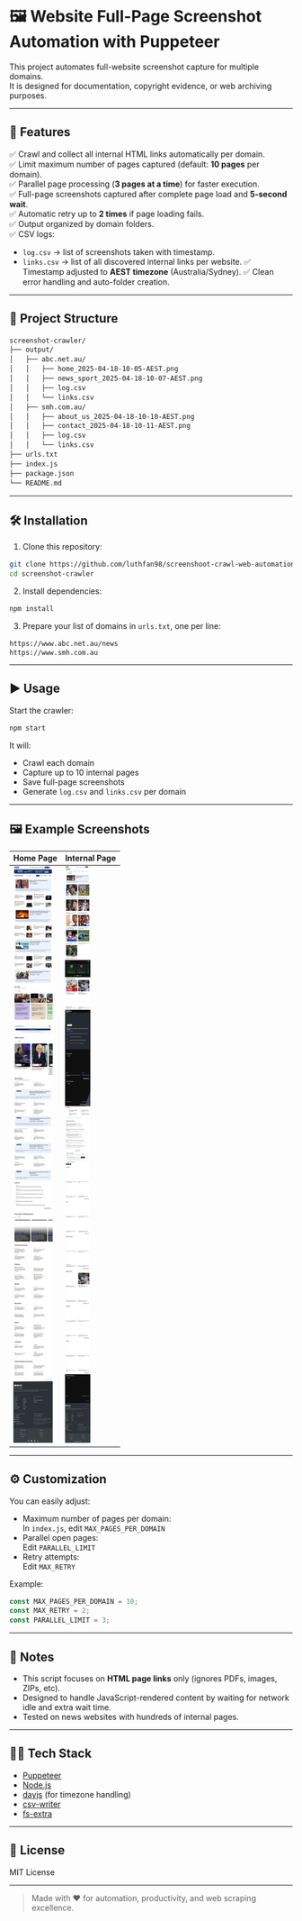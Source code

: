 # 🖼️ Website Full-Page Screenshot Automation with Puppeteer

This project automates full-website screenshot capture for multiple domains.  
It is designed for documentation, copyright evidence, or web archiving purposes.

---

## 🚀 Features

✅ Crawl and collect all internal HTML links automatically per domain.  
✅ Limit maximum number of pages captured (default: **10 pages** per domain).  
✅ Parallel page processing (**3 pages at a time**) for faster execution.  
✅ Full-page screenshots captured after complete page load and **5-second wait**.  
✅ Automatic retry up to **2 times** if page loading fails.  
✅ Output organized by domain folders.  
✅ CSV logs:
- `log.csv` → list of screenshots taken with timestamp.
- `links.csv` → list of all discovered internal links per website.
✅ Timestamp adjusted to **AEST timezone** (Australia/Sydney).
✅ Clean error handling and auto-folder creation.

---

## 📂 Project Structure

```bash
screenshot-crawler/
├── output/
│   ├── abc.net.au/
│   │   ├── home_2025-04-18-10-05-AEST.png
│   │   ├── news_sport_2025-04-18-10-07-AEST.png
│   │   ├── log.csv
│   │   └── links.csv
│   ├── smh.com.au/
│   │   ├── about_us_2025-04-18-10-10-AEST.png
│   │   ├── contact_2025-04-18-10-11-AEST.png
│   │   ├── log.csv
│   │   └── links.csv
├── urls.txt
├── index.js
├── package.json
└── README.md
```

---

## 🛠️ Installation

1. Clone this repository:

```bash
git clone https://github.com/luthfan98/screenshoot-crawl-web-automation.git
cd screenshot-crawler
```

2. Install dependencies:

```bash
npm install
```

3. Prepare your list of domains in `urls.txt`, one per line:

```
https://www.abc.net.au/news
https://www.smh.com.au
```

---

## ▶️ Usage

Start the crawler:

```bash
npm start
```

It will:
- Crawl each domain
- Capture up to 10 internal pages
- Save full-page screenshots
- Generate `log.csv` and `links.csv` per domain

---

## 🖼️ Example Screenshots

<!-- You can embed example screenshots here -->

| Home Page | Internal Page |
|:---|:---|
| ![Home Screenshot](./output/www.abc.net.au/home_2025-04-18-01-31-AEST.png) | ![News Page Screenshot](./output/www.abc.net.au/_sport_2025-04-18-01-32-AEST.png) |

---

## ⚙️ Customization

You can easily adjust:
- Maximum number of pages per domain:  
  In `index.js`, edit `MAX_PAGES_PER_DOMAIN`
- Parallel open pages:  
  Edit `PARALLEL_LIMIT`
- Retry attempts:  
  Edit `MAX_RETRY`

Example:

```javascript
const MAX_PAGES_PER_DOMAIN = 10;
const MAX_RETRY = 2;
const PARALLEL_LIMIT = 3;
```

---

## 📌 Notes

- This script focuses on **HTML page links** only (ignores PDFs, images, ZIPs, etc).
- Designed to handle JavaScript-rendered content by waiting for network idle and extra wait time.
- Tested on news websites with hundreds of internal pages.

---

## 🧑‍💻 Tech Stack

- [Puppeteer](https://pptr.dev/)
- [Node.js](https://nodejs.org/)
- [dayjs](https://day.js.org/) (for timezone handling)
- [csv-writer](https://www.npmjs.com/package/csv-writer)
- [fs-extra](https://www.npmjs.com/package/fs-extra)

---

## 📜 License

MIT License

---

> Made with ❤️ for automation, productivity, and web scraping excellence.